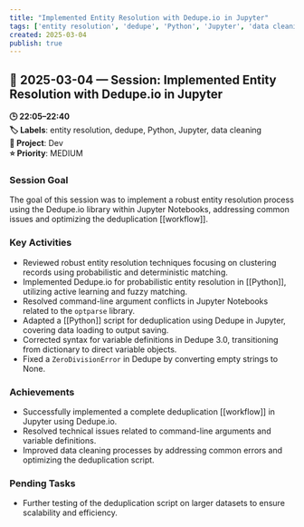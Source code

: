 ```yaml
---
title: "Implemented Entity Resolution with Dedupe.io in Jupyter"
tags: ['entity resolution', 'dedupe', 'Python', 'Jupyter', 'data cleaning']
created: 2025-03-04
publish: true
---
```


## 📅 2025-03-04 — Session: Implemented Entity Resolution with Dedupe.io in Jupyter

**🕒 22:05–22:40**  
**🏷️ Labels**: entity resolution, dedupe, Python, Jupyter, data cleaning  
**📂 Project**: Dev  
**⭐ Priority**: MEDIUM  


### Session Goal
The goal of this session was to implement a robust entity resolution process using the Dedupe.io library within Jupyter Notebooks, addressing common issues and optimizing the deduplication [[workflow]].

### Key Activities
- Reviewed robust entity resolution techniques focusing on clustering records using probabilistic and deterministic matching.
- Implemented Dedupe.io for probabilistic entity resolution in [[Python]], utilizing active learning and fuzzy matching.
- Resolved command-line argument conflicts in Jupyter Notebooks related to the `optparse` library.
- Adapted a [[Python]] script for deduplication using Dedupe in Jupyter, covering data loading to output saving.
- Corrected syntax for variable definitions in Dedupe 3.0, transitioning from dictionary to direct variable objects.
- Fixed a `ZeroDivisionError` in Dedupe by converting empty strings to None.

### Achievements
- Successfully implemented a complete deduplication [[workflow]] in Jupyter using Dedupe.io.
- Resolved technical issues related to command-line arguments and variable definitions.
- Improved data cleaning processes by addressing common errors and optimizing the deduplication script.

### Pending Tasks
- Further testing of the deduplication script on larger datasets to ensure scalability and efficiency.
